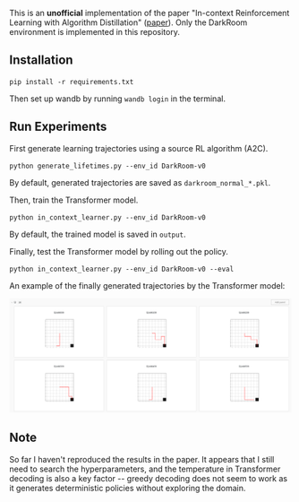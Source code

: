 This is an **unofficial** implementation of the paper "In-context Reinforcement Learning with Algorithm Distillation" ([paper](https://arxiv.org/abs/2210.14215)).
Only the DarkRoom environment is implemented in this repository.

## Installation

```
pip install -r requirements.txt
```
Then set up wandb by running `wandb login` in the terminal.

## Run Experiments

First generate learning trajectories using a source RL algorithm (A2C).
```
python generate_lifetimes.py --env_id DarkRoom-v0
```
By default, generated trajectories are saved as `darkroom_normal_*.pkl`.

Then, train the Transformer model.
```
python in_context_learner.py --env_id DarkRoom-v0
```
By default, the trained model is saved in `output`.

Finally, test the Transformer model by rolling out the policy.
```
python in_context_learner.py --env_id DarkRoom-v0 --eval
```

An example of the finally generated trajectories by the Transformer model:

![example generated trajectories](_figures/example.png)

## Note

So far I haven't reproduced the results in the paper. It appears that I still need to search the hyperparameters, and the temperature in Transformer decoding is also a key factor -- greedy decoding does not seem to work as it generates deterministic policies without exploring the domain.